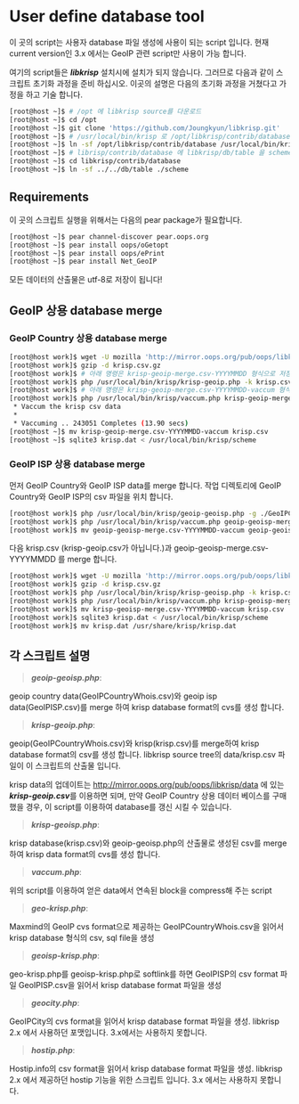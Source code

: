 User define database tool
===

이 곳의 script는 사용자 database 파일 생성에 사용이 되는 script 입니다.
현재 current version인 3.x 에서는 GeoIP 관련 script만 사용이 가능 합니다.

여기의 script들은 ***libkrisp*** 설치시에 설치가 되지 않습니다. 그러므로
다음과 같이 스크립트 초기화 과정을 준비 하십시오. 이곳의 설명은 다음의 
초기화 과정을 거쳤다고 가정을 하고 기술 합니다.

```bash
[root@host ~]$ # /opt 에 libkrisp source를 다운로드
[root@host ~]$ cd /opt
[root@host ~]$ git clone 'https://github.com/Joungkyun/libkrisp.git'
[root@host ~]$ # /usr/local/bin/krisp 로 /opt/libkrisp/contrib/database를 soft link
[root@host ~]$ ln -sf /opt/libkrisp/contrib/database /usr/local/bin/krisp
[root@host ~]$ # librisp/contrib/database 에 libkrisp/db/table 을 scheme 라는 이름으로 soft link
[root@host ~]$ cd libkrisp/contrib/database
[root@host ~]$ ln -sf ../../db/table ./scheme
```

## Requirements

이 곳의 스크립트 실행을 위해서는 다음의 pear package가 필요합니다.

```bash
[root@host ~]$ pear channel-discover pear.oops.org
[root@host ~]$ pear install oops/oGetopt
[root@host ~]$ pear install oops/ePrint
[root@host ~]$ pear install Net_GeoIP
```

모든 데이터의 산출물은 utf-8로 저장이 됩니다!

## GeoIP 상용 database merge

### GeoIP Country 상용 database merge

```bash
[root@host work]$ wget -U mozilla 'http://mirror.oops.org/pub/oops/libkrisp/data/v2/krisp.csv.gz'
[root@host work]$ gzip -d krisp.csv.gz
[root@host work]$ # 아래 명령은 krisp-geoip-merge.csv-YYYYMMDD 형식으로 저장 됨.
[root@host work]$ php /usr/local/bin/krisp/krisp-geoip.php -k krisp.csv -g ./GeoIPCountryWhois.csv
[root@host work]$ # 아래 명령은 krisp-geoip-merge.csv-YYYYMMDD-vaccum 형식으로 저장 됨.
[root@host work]$ php /usr/local/bin/krisp/vaccum.php krisp-geoip-merge.csv-YYYYMMDD
 * Vaccum the krisp csv data
 *
 * Vaccuming .. 243051 Completes (13.90 secs)
[root@host ~]$ mv krisp-geoip-merge.csv-YYYYMMDD-vaccum krisp.csv
[root@host ~]$ sqlite3 krisp.dat < /usr/local/bin/krisp/scheme
```

### GeoIP ISP 상용 database merge

먼저 GeoIP Country와 GeoIP ISP data를 merge 합니다. 작업 디렉토리에 GeoIP Country와 GeoIP ISP의 csv 파일을 위치 합니다.

```bash
[root@host work]$ php /usr/local/bin/krisp/geoip-geoisp.php -g ./GeoIPCountryWhois.csv -i ./GeoIPISP.csv
[root@host work]$ php /usr/local/bin/krisp/vaccum.php geoip-geoisp-merge.csv-YYYYMMDD
[root@host work]$ mv geoip-geoisp-merge.csv-YYYYMMDD-vaccum geoip-geoisp-merge.csv-YYYYMMDD
```

다음 krisp.csv (krisp-geoip.csv가 아닙니다.)과 geoip-geoisp-merge.csv-YYYYMMDD 를 merge 합니다.

```bash
[root@host work]$ wget -U mozilla 'http://mirror.oops.org/pub/oops/libkrisp/data/v2/krisp.csv.gz'
[root@host work]$ gzip -d krisp.csv.gz
[root@host work]$ php /usr/local/bin/krisp/krisp-geoisp.php -k krisp.csv -g geoip-geoisp-merge.csv-YYYYMMDD
[root@host work]$ php /usr/local/bin/krisp/vaccum.php krisp-geoisp-merge.csv-YYYYMMDD
[root@host work]$ mv krisp-geoisp-merge.csv-YYYYMMDD-vaccum krisp.csv
[root@host work]$ sqlite3 krisp.dat < /usr/local/bin/krisp/scheme
[root@host work]$ mv krisp.dat /usr/share/krisp/krisp.dat
```

## 각 스크립트 설명

> ***geoip-geoisp.php***:

geoip country data(GeoIPCountryWhois.csv)와 geoip isp data(GeoIPISP.csv)를
merge 하여 krisp database format의 cvs를 생성 합니다.

> ***krisp-geoip.php***:

geoip(GeoIPCountryWhois.csv)와 krisp(krisp.csv)를 merge하여 krisp database
format의 csv를 생성 합니다. libkrisp source tree의 data/krisp.csv 파일이 이
스크립트의 산출물 입니다.

krisp data의 업데이트는 http://mirror.oops.org/pub/oops/libkrisp/data 에 있는
***krisp-geoip.csv***를 이용하면 되며, 만약 GeoIP Country 상용 데이터 베이스를
구매했을 경우, 이 script를 이용하여 database를 갱신 시킬 수 있습니다.

> ***krisp-geoisp.php***:

krisp database(krisp.csv)와 geoip-geoisp.php의 산출물로 생성된 csv를 merge
하여 krisp data format의 cvs를 생성 합니다.

> ***vaccum.php***:

위의 script를 이용하여 얻은 data에서 연속된 block을 compress해 주는 script

> ***geo-krisp.php***:

Maxmind의 GeoIP cvs format으로 제공하는 GeoIPCountryWhois.csv을 읽어서 krisp
database 형식의 csv, sql file을 생성

> ***geoisp-krisp.php***:

geo-krisp.php를 geoisp-krisp.php로 softlink를 하면 GeoIPISP의 csv format 파
일 GeoIPISP.csv을 읽어서 krisp database format 파일을 생성

> ***geocity.php***:

GeoIPCity의 cvs format을 읽어서 krisp database format 파일을 생성. libkrisp 2.x
에서 사용하던 포맷입니다. 3.x에서는 사용하지 못합니다.

> ***hostip.php***:

Hostip.info의 csv format을 읽어서 krisp database format 파일을 생성. libkrisp 2.x
에서 제공하던 hostip 기능을 위한 스크립트 입니다. 3.x 에서는 사용하지 못합니다.

